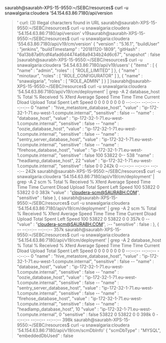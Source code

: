 saurabh@saurabh-XPS-15-9550:~/SEBC/resources$ curl -u snawalgaria:cloudera '54.154.63.86:7180/api/version
> '
curl: (3) Illegal characters found in URL
saurabh@saurabh-XPS-15-9550:~/SEBC/resources$ curl -u snawalgaria:cloudera '54.154.63.86:7180/api/version'
v19saurabh@saurabh-XPS-15-9550:~/SEBC/resources$ curl -u snawalgaria:cloudera '554.63.86:7180/api/v19/cm/version'
{
  "version" : "5.16.1",
  "buildUser" : "jenkins",
  "buildTimestamp" : "20181120-1809",
  "gitHash" : "6a13b87a6fcdf4afad6d4474a68a9434b24d6c67",
  "snapshot" : false
}saurabh@saurabh-XPS-15-9550:~/SEBC/resources$ curl -u snawalgaria:cloudera '54.54.63.86:7180/api/v19/users'
{
  "items" : [ {
    "name" : "admin",
    "roles" : [ "ROLE_LIMITED" ]
  }, {
    "name" : "minotaur",
    "roles" : [ "ROLE_CONFIGURATOR" ]
  }, {
    "name" : "snawalgaria",
    "roles" : [ "ROLE_ADMIN" ]
  } ]
}saurabh@saurabh-XPS-15-9550:~/SEBC/resources$ curl -u snawalgaria:cloudera '54.54.63.86:7180/api/v19/cm/deployment' | grep -A 2 database_host
  % Total    % Received % Xferd  Average Speed   Time    Time     Time  Current
                                 Dload  Upload   Total   Spent    Left  Speed
  0     0    0     0    0     0      0      0 --:--:-- --:--:-- --:--:--     0          "name" : "hive_metastore_database_host",
          "value" : "ip-172-32-1-71.eu-west-1.compute.internal",
          "sensitive" : false
--
          "name" : "database_host",
          "value" : "ip-172-32-1-71.eu-west-1.compute.internal",
          "sensitive" : false
--
            "name" : "oozie_database_host",
            "value" : "ip-172-32-1-71.eu-west-1.compute.internal",
            "sensitive" : false
--
          "name" : "sentry_server_database_host",
          "value" : "ip-172-32-1-71.eu-west-1.compute.internal",
          "sensitive" : false
--
          "name" : "firehose_database_host",
          "value" : "ip-172-32-1-71.eu-west-1.compute.internal",
          "sensitive" : false
100 53822    0--
 538          "name" : "headlamp_database_host",
22          "value" : "ip-172-32-1-71.eu-west-1.compute.internal",
           "sensitive" : false
   0     0   242k      0 --:--:-- --:--:-- --:--:--  242k
saurabh@saurabh-XPS-15-9550:~/SEBC/resources$ curl -u snawalgaria:cloudera '54.154.63.86:7180/api/v19/cm/deployment' | grep -A 2 scm
  % Total    % Received % Xferd  Average Speed   Time    Time     Time  Current
                                 Dload  Upload   Total   Spent    Left  Speed
100 53822    0 53822    0     0   383k      "value" : "cloudera-scm@SAURABH.COM",
        "sensitive" : false
     }, {
saurabh@saurabh-XPS-15-9550:~/SEBC/resources$ curl -u snawalgaria:cloudera '54.154.63.86:7180/api/v19/cm/deployment' | grep -A 2 scm
  % Total    % Received % Xferd  Average Speed   Time    Time     Time  Current
                                 Dload  Upload   Total   Spent    Left  Speed
100 53822    0 53822    0     0   357k      0 --      "value" : "cloudera-scm@SAURABH.COM",
:--      "sensitive" : false
:    }, {
-- --:--:-- --:--:--  357k
saurabh@saurabh-XPS-15-9550:~/SEBC/resources$ curl -u snawalgaria:cloudera '54.154.63.86:7180/api/v19/cm/deployment' | grep -A 2 database_host
  % Total    % Received % Xferd  Average Speed   Time    Time     Time  Current
                                 Dload  Upload   Total   Spent    Left  Speed
  0     0    0     0    0     0      0      0 --:--:-- --:--:-- --:--:--     0          "name" : "hive_metastore_database_host",
          "value" : "ip-172-32-1-71.eu-west-1.compute.internal",
          "sensitive" : false
--
          "name" : "database_host",
          "value" : "ip-172-32-1-71.eu-west-1.compute.internal",
          "sensitive" : false
--
            "name" : "oozie_database_host",
            "value" : "ip-172-32-1-71.eu-west-1.compute.internal",
            "sensitive" : false
--
          "name" : "sentry_server_database_host",
          "value" : "ip-172-32-1-71.eu-west-1.compute.internal",
          "sensitive" : false
--
          "name" : "firehose_database_host",
          "value" : "ip-172-32-1-71.eu-west-1.compute.internal",
          "sensitive" : false
--
          "name" : "headlamp_database_host",
10          "value" : "ip-172-32-1-71.eu-west-1.compute.internal",
0          "sensitive" : false
 53822    0 53822    0     0   398k      0 --:--:-- --:--:-- --:--:--  398k
saurabh@saurabh-XPS-15-9550:~/SEBC/resources$ curl -u snawalgaria:cloudera '54.154.63.86:7180/api/v19/cm/scmDbInfo'
{
  "scmDbType" : "MYSQL",
  "embeddedDbUsed" : false

